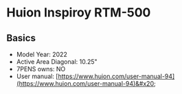 # Huion Inspiroy RTM-500

## Basics

* Model Year: 2022
* Active Area Diagonal: 10.25"
* 7PENS owns: NO
* User manual: [https://www.huion.com/user-manual-94](https://www.huion.com/user-manual-94)&#x20;

